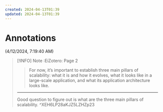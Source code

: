 ```yaml
---
created: 2024-04-13T01:39
updated: 2024-04-13T01:39
---
```

# Annotations  
(4/12/2024, 7:19:40 AM)

> [!INFO] Note 
> :EiZotero: Page 2
> 
> 
> 
>  > For now, it’s important to establish three main pillars of scalability: what it is and how it evolves, what it looks like in a large-scale application, and what its application architecture looks like.
> 
> ---
> Good question to figure out is what are the three main pillars of scalability.
> ^XEH6LP28aKJZ5LZHZp23
